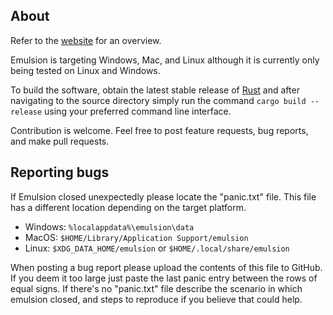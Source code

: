 ## About

Refer to the [website](https://arturkovacs.github.io/emulsion-website/) for an overview.

Emulsion is targeting Windows, Mac, and Linux although it is currently only being tested on Linux and Windows.

To build the software, obtain the latest stable release of [Rust](https://www.rust-lang.org/) and after navigating to the source directory simply run the command `cargo build --release` using your preferred command line interface.

Contribution is welcome. Feel free to post feature requests, bug reports, and make pull requests.

## Reporting bugs

If Emulsion closed unexpectedly please locate the "panic.txt" file. This file has a different location depending on the target platform.

- Windows: `%localappdata%\emulsion\data`
- MacOS: `$HOME/Library/Application Support/emulsion`
- Linux: `$XDG_DATA_HOME/emulsion` or `$HOME/.local/share/emulsion`

When posting a bug report please upload the contents of this file to GitHub. If you deem it too large just paste the last panic entry between the rows of equal signs. If there's no "panic.txt" file describe the scenario in which emulsion closed, and steps to reproduce if you believe that could help.
